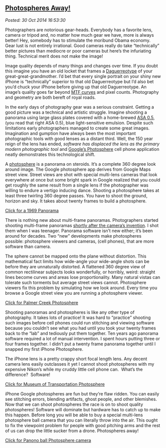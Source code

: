  
[Photospheres Away!](http://bakerjd99.wordpress.com/2014/10/30/photospheres-away-2/)
------------------------------------------------------------------------------------

*Posted: 30 Oct 2014 16:53:30*

Photographers are notorious gear-heads. Everybody has a favorite lens,
camera or tripod and, no matter how much gear we have, more is always
better! Hey, somebody has to stimulate the moribund Obama economy. Gear
lust is not entirely irrational. Good cameras really do take
“technically” better pictures than mediocre or poor cameras but here’s
the infuriating thing. Technical merit does not make the image!

Image quality depends of many things and changes over time. If you doubt
this imagine you have an old locket that frames a
[Daguerreotype](https://en.wikipedia.org/wiki/Daguerreotype) of your
great-great-grandmother. I’d bet that every single portrait on your
shiny new iPhone is “technically” superior to that old Daguerreotype but
I’d also bet you’d chuck your iPhone before giving up that old
Daguerreotype. An image’s quality goes far beyond [MTF
curves](http://photographylife.com/how-to-read-mtf-charts) and pixel
counts. Photography and geometry are both bereft of royal roads.

In the early days of photography gear was a serious constraint. Getting
a good picture was a technical and artistic struggle. Imagine shooting a
panorama using large glass plates covered with a home-brewed [ASA
0.5](http://www.alternativephotography.com/wp/processes/gelatin-silver/silver-gelatin-dry-plate-process),
(you read that right ASA 0.5), blue light-sensitive emulsion. Despite
such limitations early photographers managed to create some great
images. Imagination and gumption have always been the most important
photographic tools with good lenses as a distant third. Well, the 150
year reign of the lens has ended, *software has displaced the lens as
the primary modern photographic tool* and [Google’s
Photosphere](https://itunes.apple.com/us/app/photo-sphere-camera/id904418768)
cell phone application neatly demonstrates this technological shift.

A
[photosphere](https://www.google.com/maps/about/contribute/photosphere/)
is a panorama on steroids. It’s a complete 360 degree look around image.
The Google photosphere app derives from Google Maps street view. Street
views are shot with special multi-lens cameras that look everywhere at
once but some bright spark in Google realized that you could get roughly
the same result from a single lens if the photographer was willing to
endure a vertigo inducing dance. Shooting a photosphere takes at least
three twirling 360 degree passes. You have to shoot the ground, horizon
and sky. It takes about twenty frames to build a photosphere.

[Click for a 1969 Panorama](http://conceptcontrol.smugmug.com/Themes/Manipulations/Panoramas-1/i-F76f7c7/A)

There is nothing new about multi-frame panoramas. Photographers started
shooting multi-frame panoramas [shortly after the camera’s
invention](https://content.lib.washington.edu/panoramweb/history.html).
I shot them when I was teenager. Panorama software isn’t new either;
it’s been around for decades. Two “new” developments make photospheres
possible: photosphere viewers and cameras, (cell phones), that are more
software than camera.

The sphere cannot be mapped onto the plane without distortion. This
mathematical fact limits how wide-angle your wide-angle shots can be
before they are unnaturally distorted. A flattened 360 degree view of
common rectilinear subjects looks wonderfully, or horribly, weird:
straight lines become curves and areas lose proportionality. Many
natural vistas can tolerate such torments but average street views
cannot. Photosphere viewers fix this problem by simulating how we look
around. Every time you browse a Google street view you are running a
photosphere viewer.

[Click for Palmer Creek Photosphere](https://www.google.com/maps/views/view/109459250977988268850/gphoto/6071702564097759170)

Shooting panoramas and photospheres is like any other type of
photography. It takes lots of practice! It was hard to “practice”
shooting such images before cell phones could run stitching and viewing
software because you couldn’t see what you had until you took your
twenty frames back to the “lab” and tediously put them together. Ten
years ago panorama software required a lot of manual intervention. I
spent hours putting three or four frames together. I didn’t put a twenty
frame panorama together until I snapped my first iPhone Photosphere.

The iPhone lens is a pretty crappy short focal length lens. Any decent
camera lens easily outclasses it yet I cannot shoot photospheres with my
expensive Nikon’s while my cruddy little cell phone can.  What’s the
difference?  Software!

[Click for Museum of Transportation Photosphere](https://www.google.com/maps/views/view/109459250977988268850/gphoto/6074254717471563618)

iPhone Google photospheres are fun but they’re flaw ridden. You can
easily see stitching errors, blending artifacts, ghost people, and other
blemishes. Now that we can shoot photospheres the race is on to shoot
quality photospheres! Software will dominate but hardware has to catch
up to make this happen. Before long you will be able to buy a special
multi-lens photosphere ball camera that you can literally throw into the
air. This ought to fix the viewpoint problem for people with good
pitching arms and the rest of us can drop the little sucker from a
drone. Photospheres away!

[Click for Panono ball Photosphere camera](http://www.dpreview.com/articles/9435374316/panono-announces-pricing-and-availability-for-rolling-ball-camera)
